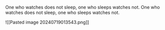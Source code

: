 One who watches does not sleep, one who sleeps watches not. One who watches does not sleep, one who sleeps watches not.

![[Pasted image 20240719013543.png]]